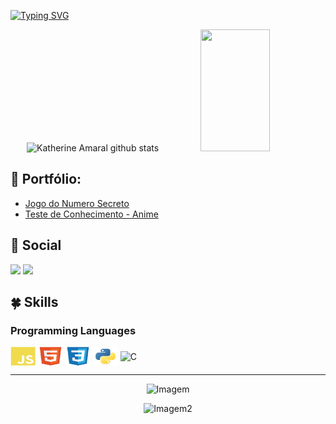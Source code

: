 

[![Typing SVG](https://readme-typing-svg.herokuapp.com/?color=27977c&size=35&center=true&vCenter=true&width=1000&lines=Oi,+me+chamo+Katherine+Amaral;Tenho+23+anos;Sou+do+RJ;Estudo+Análise+e+Desenvolvimento+de+Sistemas;Seja+Bem-Vindo!+:%29)](https://git.io/typing-svg)

<!-- GithubStats -->
<div align="center">  
  <img width="49%" height="195px" src="https://github-readme-stats.vercel.app/api?username=katherineamarals&show_icons=true&theme=gotham" alt="Katherine Amaral github stats" /> 
  <img width="47%" height="195px" src="https://github-readme-stats.vercel.app/api/top-langs/?username=katherineamarals&layout=compact&theme=gotham" />
</div>
<!-- Dropdown -->
  
## 🌲 Portfólio:
- [Jogo do Numero Secreto](https://github.com/katherineamarals/jogo-do-numero-secreto)
- [Teste de Conhecimento - Anime](https://github.com/katherineamarals/nlw-experts)

## 🍃 Social
  <div> 
  <a href="https://www.linkedin.com/in/katherineamaralsv/" target="_blank"><img src="https://img.shields.io/badge/-LinkedIn-%230077B5?style=for-the-badge&logo=linkedin&logoColor=white" target="_blank"></a> 
  <a href="https://www.instagram.com/kykafe/" target="_blank"><img src="https://img.shields.io/badge/-Instagram-%23E4405F?style=for-the-badge&logo=instagram&logoColor=white" target="_blank"></a>
</div>

## 🍀 Skills
<!-- Skills: Programming Languages -->
  <div style="flex-basis: 48%;">
   <p>
  <h3>Programming Languages</h3>
    <img align="center" alt="Js" height="30" width="40" src="https://raw.githubusercontent.com/devicons/devicon/master/icons/javascript/javascript-plain.svg">
    <img align="center" alt="HTML" height="30" width="40" src="https://raw.githubusercontent.com/devicons/devicon/master/icons/html5/html5-original.svg">
    <img align="center" alt="CSS" height="30" width="40" src="https://raw.githubusercontent.com/devicons/devicon/master/icons/css3/css3-original.svg">
    <img align="center" alt="Python" height="30" width="40" src="https://raw.githubusercontent.com/devicons/devicon/master/icons/python/python-original.svg">
    <img align="center" alt="C" height="30" width="40" src="https://cdn.jsdelivr.net/gh/devicons/devicon/icons/c/c-original.svg">
  </div>
</p>

---

<!-- GIF -->
<p align="center">
  <img src="https://github.com/katherineamarals/katherineamarals/assets/137978274/98c15306-905b-4be5-b1b9-dc6e1937abce.gif" alt="Imagem" width=600>
</p>
<!-- GIF -->
<p align="center">
  <img src="https://github.com/katherineamarals/katherineamarals/assets/137978274/1c53310b-d360-421b-aa6b-4b7a72c1b027.gif" alt="Imagem2" width=100>
</p>
